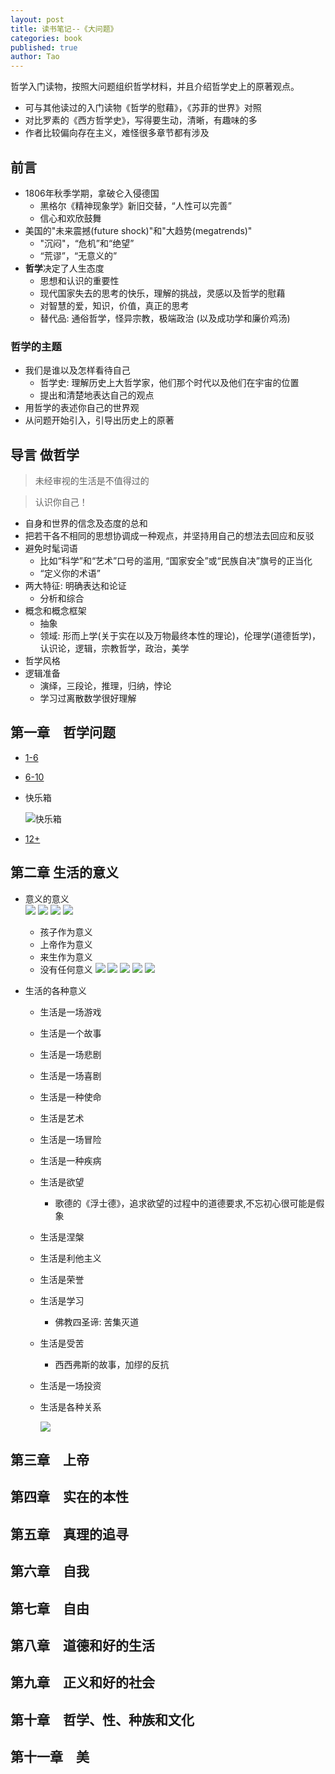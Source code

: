 ```yaml
---
layout: post
title: 读书笔记--《大问题》
categories: book
published: true
author: Tao
---
```


哲学入门读物，按照大问题组织哲学材料，并且介绍哲学史上的原著观点。

- 可与其他读过的入门读物《哲学的慰藉》，《苏菲的世界》对照
- 对比罗素的《西方哲学史》，写得要生动，清晰，有趣味的多
- 作者比较偏向存在主义，难怪很多章节都有涉及

## 前言

- 1806年秋季学期，拿破仑入侵德国
  - 黑格尔《精神现象学》新旧交替，“人性可以完善”
  - 信心和欢欣鼓舞
- 美国的"未来震撼(future shock)"和"大趋势(megatrends)"
  - "沉闷"，“危机”和“绝望”
  - “荒谬”，“无意义的”
- **哲学**决定了人生态度
  - 思想和认识的重要性
  - 现代国家失去的思考的快乐，理解的挑战，灵感以及哲学的慰藉
  - 对智慧的爱，知识，价值，真正的思考
  - 替代品: 通俗哲学，怪异宗教，极端政治 (以及成功学和廉价鸡汤)

### 哲学的主题 
- 我们是谁以及怎样看待自己
  - 哲学史: 理解历史上大哲学家，他们那个时代以及他们在宇宙的位置
  - 提出和清楚地表达自己的观点
- 用哲学的表述你自己的世界观
- 从问题开始引入，引导出历史上的原著

## 导言 做哲学

> 未经审视的生活是不值得过的

> 认识你自己！

- 自身和世界的信念及态度的总和
- 把若干各不相同的思想协调成一种观点，并坚持用自己的想法去回应和反驳
- 避免时髦词语
  - 比如“科学”和“艺术”口号的滥用, “国家安全”或“民族自决”旗号的正当化
  - “定义你的术语”
- 两大特征: 明确表达和论证
  - 分析和综合
- 概念和概念框架
  - 抽象
  - 领域: 形而上学(关于实在以及万物最终本性的理论)，伦理学(道德哲学)，认识论，逻辑，宗教哲学，政治，美学
- 哲学风格
- 逻辑准备
  - 演绎，三段论，推理，归纳，悖论
  - 学习过离散数学很好理解

## 第一章　哲学问题

- [1-6]({{site.baseurl}}/img/q1.png) 
- [6-10]({{site.baseurl}}/img/q2.png) 
- 快乐箱

  ![快乐箱]({{site.baseurl}}/img/q3.png) 

- [12+]({{site.baseurl}}/img/q4.png) 

## 第二章 生活的意义

- 意义的意义<br>
  ![]({{site.baseurl}}/img/life-meaning.png) 
  ![]({{site.baseurl}}/img/life-meaning2.png) 
  ![]({{site.baseurl}}/img/life-meaning3.png) 
  ![]({{site.baseurl}}/img/life-meaning4.png) 

  - 孩子作为意义
  - 上帝作为意义
  - 来生作为意义
  - 没有任何意义
  ![]({{site.baseurl}}/img/life-no-meaning1.png) 
  ![]({{site.baseurl}}/img/life-no-meaning2.png) 
  ![]({{site.baseurl}}/img/life-no-meaning3.png) 
  ![]({{site.baseurl}}/img/life-no-meaning4.png) 
  ![]({{site.baseurl}}/img/life-no-meaning5.png) 

- 生活的各种意义
  - 生活是一场游戏
  - 生活是一个故事
  - 生活是一场悲剧
  - 生活是一场喜剧
  - 生活是一种使命
  - 生活是艺术
  - 生活是一场冒险
  - 生活是一种疾病
  - 生活是欲望
      - 歌德的《浮士德》，追求欲望的过程中的道德要求,不忘初心很可能是假象
  - 生活是涅槃
  - 生活是利他主义
  - 生活是荣誉
  - 生活是学习
      - 佛教四圣谛: 苦集灭道
  - 生活是受苦
      - 西西弗斯的故事，加缪的反抗
  - 生活是一场投资
  - 生活是各种关系

    ![]({{site.baseurl}}/img/life-meaning-love.png) 

## 第三章　上帝

## 第四章　实在的本性

## 第五章　真理的追寻

## 第六章　自我

## 第七章　自由

## 第八章　道德和好的生活

## 第九章　正义和好的社会

## 第十章　哲学、性、种族和文化

## 第十一章　美




